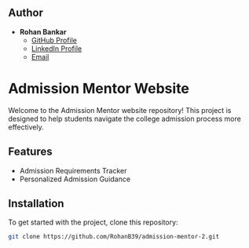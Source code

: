 ## Author

- **Rohan Bankar**  
  - [GitHub Profile](https://github.com/RohanB39?tab=repositories)
  - [LinkedIn Profile]((http://www.linkedin.com/in/rohan-bankar-921619204))
  - [Email](bankarrohan39@gmail.com)

# Admission Mentor Website

Welcome to the Admission Mentor website repository! This project is designed to help students navigate the college admission process more effectively.

## Features

- Admission Requirements Tracker
- Personalized Admission Guidance

## Installation

To get started with the project, clone this repository:

```bash
git clone https://github.com/RohanB39/admission-mentor-2.git



